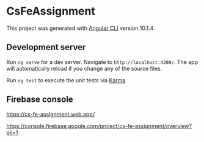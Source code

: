 # CsFeAssignment

This project was generated with [Angular CLI](https://github.com/angular/angular-cli) version 10.1.4.

## Development server

Run `ng serve` for a dev server. Navigate to `http://localhost:4200/`. The app will automatically reload if you change any of the source files.

Run `ng test` to execute the unit tests via [Karma](https://karma-runner.github.io).


## Firebase console

https://cs-fe-assignment.web.app/

https://console.firebase.google.com/project/cs-fe-assignment/overview?pli=1
